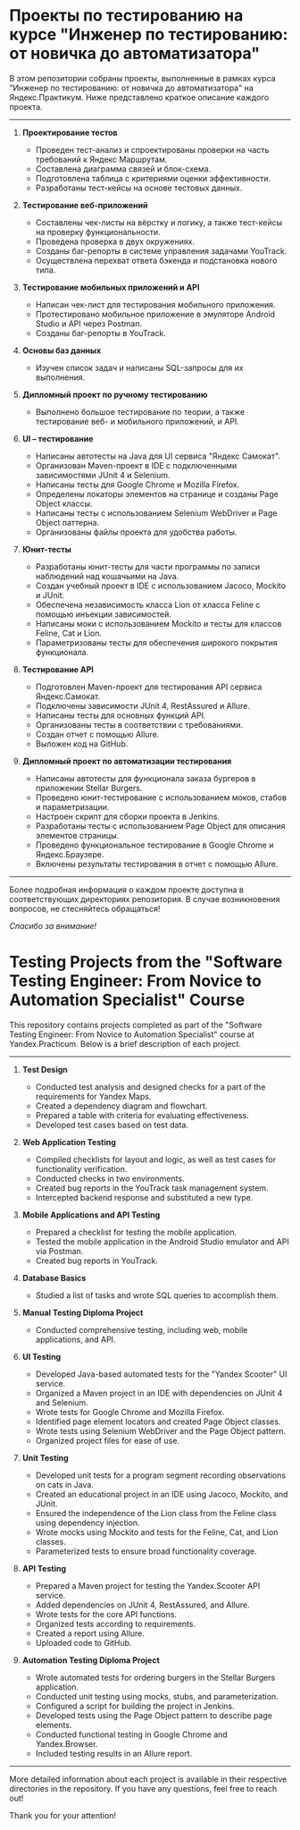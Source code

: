 # Проекты по тестированию на курсе "Инженер по тестированию: от новичка до автоматизатора"

В этом репозитории собраны проекты, выполненные в рамках курса "Инженер по тестированию: от новичка до автоматизатора" на Яндекс.Практикум. Ниже представлено краткое описание каждого проекта.

---

1. **Проектирование тестов**
   - Проведен тест-анализ и спроектированы проверки на часть требований к Яндекс Маршрутам.
   - Составлена диаграмма связей и блок-схема.
   - Подготовлена таблица с критериями оценки эффективности.
   - Разработаны тест-кейсы на основе тестовых данных.

2. **Тестирование веб-приложений**
   - Составлены чек-листы на вёрстку и логику, а также тест-кейсы на проверку функциональности.
   - Проведена проверка в двух окружениях.
   - Созданы баг-репорты в системе управления задачами YouTrack.
   - Осуществлена перехват ответа бэкенда и подстановка нового типа.

3. **Тестирование мобильных приложений и API**
   - Написан чек-лист для тестирования мобильного приложения.
   - Протестировано мобильное приложение в эмуляторе Android Studio и API через Postman.
   - Созданы баг-репорты в YouTrack.

4. **Основы баз данных**
   - Изучен список задач и написаны SQL-запросы для их выполнения.

5. **Дипломный проект по ручному тестированию**
   - Выполнено большое тестирование по теории, а также тестирование веб- и мобильного приложений, и API.

6. **UI – тестирование**
   - Написаны автотесты на Java для UI сервиса "Яндекс Самокат".
   - Организован Maven-проект в IDE с подключенными зависимостями JUnit 4 и Selenium.
   - Написаны тесты для Google Chrome и Mozilla Firefox.
   - Определены локаторы элементов на странице и созданы Page Object классы.
   - Написаны тесты с использованием Selenium WebDriver и Page Object паттерна.
   - Организованы файлы проекта для удобства работы.

7. **Юнит-тесты**
   - Разработаны юнит-тесты для части программы по записи наблюдений над кошачьими на Java.
   - Создан учебный проект в IDE с использованием Jacoco, Mockito и JUnit.
   - Обеспечена независимость класса Lion от класса Feline с помощью инъекции зависимостей.
   - Написаны моки с использованием Mockito и тесты для классов Feline, Cat и Lion.
   - Параметризованы тесты для обеспечения широкого покрытия функционала.

8. **Тестирование API**
   - Подготовлен Maven-проект для тестирования API сервиса Яндекс.Самокат.
   - Подключены зависимости JUnit 4, RestAssured и Allure.
   - Написаны тесты для основных функций API.
   - Организованы тесты в соответствии с требованиями.
   - Создан отчет с помощью Allure.
   - Выложен код на GitHub.

9. **Дипломный проект по автоматизации тестирования**
   - Написаны автотесты для функционала заказа бургеров в приложении Stellar Burgers.
   - Проведено юнит-тестирование с использованием моков, стабов и параметризации.
   - Настроен скрипт для сборки проекта в Jenkins.
   - Разработаны тесты с использованием Page Object для описания элементов страницы.
   - Проведено функциональное тестирование в Google Chrome и Яндекс.Браузере.
   - Включены результаты тестирования в отчет с помощью Allure.

---

Более подробная информация о каждом проекте доступна в соответствующих директориях репозитория. В случае возникновения вопросов, не стесняйтесь обращаться!

*Спасибо за внимание!*

# Testing Projects from the "Software Testing Engineer: From Novice to Automation Specialist" Course

This repository contains projects completed as part of the "Software Testing Engineer: From Novice to Automation Specialist" course at Yandex.Practicum. Below is a brief description of each project.

---

1. **Test Design**
   - Conducted test analysis and designed checks for a part of the requirements for Yandex Maps.
   - Created a dependency diagram and flowchart.
   - Prepared a table with criteria for evaluating effectiveness.
   - Developed test cases based on test data.

2. **Web Application Testing**
   - Compiled checklists for layout and logic, as well as test cases for functionality verification.
   - Conducted checks in two environments.
   - Created bug reports in the YouTrack task management system.
   - Intercepted backend response and substituted a new type.

3. **Mobile Applications and API Testing**
   - Prepared a checklist for testing the mobile application.
   - Tested the mobile application in the Android Studio emulator and API via Postman.
   - Created bug reports in YouTrack.

4. **Database Basics**
   - Studied a list of tasks and wrote SQL queries to accomplish them.

5. **Manual Testing Diploma Project**
   - Conducted comprehensive testing, including web, mobile applications, and API.

6. **UI Testing**
   - Developed Java-based automated tests for the "Yandex Scooter" UI service.
   - Organized a Maven project in an IDE with dependencies on JUnit 4 and Selenium.
   - Wrote tests for Google Chrome and Mozilla Firefox.
   - Identified page element locators and created Page Object classes.
   - Wrote tests using Selenium WebDriver and the Page Object pattern.
   - Organized project files for ease of use.

7. **Unit Testing**
   - Developed unit tests for a program segment recording observations on cats in Java.
   - Created an educational project in an IDE using Jacoco, Mockito, and JUnit.
   - Ensured the independence of the Lion class from the Feline class using dependency injection.
   - Wrote mocks using Mockito and tests for the Feline, Cat, and Lion classes.
   - Parameterized tests to ensure broad functionality coverage.

8. **API Testing**
   - Prepared a Maven project for testing the Yandex.Scooter API service.
   - Added dependencies on JUnit 4, RestAssured, and Allure.
   - Wrote tests for the core API functions.
   - Organized tests according to requirements.
   - Created a report using Allure.
   - Uploaded code to GitHub.

9. **Automation Testing Diploma Project**
   - Wrote automated tests for ordering burgers in the Stellar Burgers application.
   - Conducted unit testing using mocks, stubs, and parameterization.
   - Configured a script for building the project in Jenkins.
   - Developed tests using the Page Object pattern to describe page elements.
   - Conducted functional testing in Google Chrome and Yandex.Browser.
   - Included testing results in an Allure report.

---

More detailed information about each project is available in their respective directories in the repository. If you have any questions, feel free to reach out!

Thank you for your attention!

